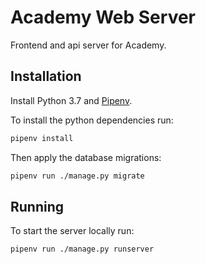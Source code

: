 # Academy Web Server

Frontend and api server for Academy.

## Installation

Install Python 3.7 and [Pipenv](https://docs.pipenv.org/).

To install the python dependencies run:

```sh
pipenv install
```

Then apply the database migrations:

```sh
pipenv run ./manage.py migrate
```

## Running

To start the server locally run:

```sh
pipenv run ./manage.py runserver
```
